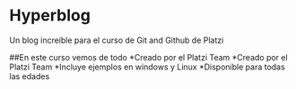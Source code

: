 # Hyperblog
Un blog increíble para el curso de Git and Github de Platzi

##En este curso vemos de todo
*Creado por el Platzi Team
*Creado por el Platzi Team
*Incluye ejemplos en windows y Linux
*Disponible para todas las edades
